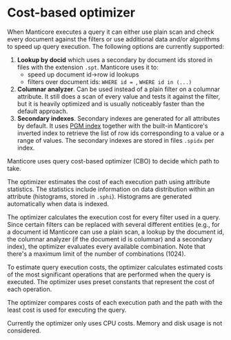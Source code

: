 # Cost-based optimizer

When Manticore executes a query it can either use plain scan and check every document against the filters or use additional data and/or algorithms to speed up query execution.
The following options are currently supported:
1. **Lookup by docid** which uses a secondary by document ids stored in files with the extension `.spt`. Manticore uses it to:
   * speed up document id->row id lookups
   * filters over document ids: `WHERE id = `, `WHERE id in (...)`
2. **Columnar analyzer**. Can be used instead of a plain filter on a columnar attribute. It still does a scan of every value and tests it against the filter, but it is heavily optimized and is usually noticeably faster than the default approach.
3. **Secondary indexes**. Secondary indexes are generated for all attributes by default. It uses [PGM index](https://pgm.di.unipi.it/) together with the built-in Manticore's inverted index to retrieve the list of row ids corresponding to a value or a range of values.
The secondary indexes are stored in files `.spidx` per index.

Manticore uses query cost-based optimizer (CBO) to decide which path to take.

The optimizer estimates the cost of each execution path using attribute statistics. The statistics include information on data distribution within an attribute (histograms, stored in `.sphi`). Histograms are generated automatically when data is indexed.

The optimizer calculates the execution cost for every filter used in a query. Since certain filters can be replaced with several different entities (e.g., for a document id Manticore can use a plain scan, a lookup by the document id, the columnar analyzer (if the document id is columnar) and a secondary index), the optimizer evaluates every available combination. Note that there's a maximum limit of the number of combinations (1024).

To estimate query execution costs, the optimizer calculates estimated costs of the most significant operations that are performed when the query is executed. The optimizer uses preset constants that represent the cost of each operation.

The optimizer compares costs of each execution path and the path with the least cost is used for executing the query.

Currently the optimizer only uses CPU costs. Memory and disk usage is not considered.
